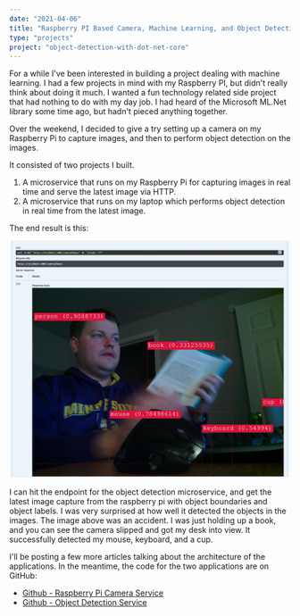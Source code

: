 ```yaml
---
date: "2021-04-06"
title: "Raspberry PI Based Camera, Machine Learning, and Object Detection with .NET Core"
type: "projects"
project: "object-detection-with-dot-net-core"
---
```


For a while I've been interested in building a project dealing with machine learning.
I had a few projects in mind with my Raspberry PI, but didn't really think about doing it much.
I wanted a fun technology related side project that had nothing to do with my day job.
I had heard of the Microsoft ML.Net library some time ago, but hadn't pieced anything together.

Over the weekend, I decided to give a try setting up a camera on my Raspberry Pi to capture images, and then to perform object detection on the images.

It consisted of two projects I built.

1. A microservice that runs on my Raspberry Pi for capturing images in real time and serve the latest image via HTTP.
2. A microservice that runs on my laptop which performs object detection in real time from the latest image.

The end result is this:

![Raspberry Pi Image detection](./images/raspberry-pi-object-detection.jpg)

I can hit the endpoint for the object detection microservice, and get the latest image capture from the raspberry pi with object boundaries and object labels.
I was very surprised at how well it detected the objects in the images.
The image above was an accident.
I was just holding up a book, and you can see the camera slipped and got my desk into view.
It successfully detected my mouse, keyboard, and a cup.

I'll be posting a few more articles talking about the architecture of the applications.
In the meantime, the code for the two applications are on GitHub:

* [Github - Raspberry Pi Camera Service](https://github.com/jerhon/hs-pi-camera-service)
* [Github - Object Detection Service](https://github.com/jerhon/hs-object-dectection-service)

